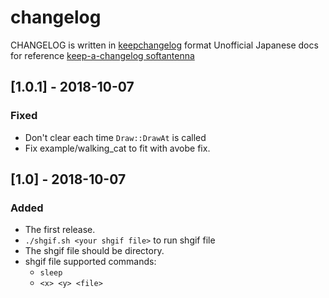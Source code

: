 # changelog

CHANGELOG is written in [keepchangelog](https://keepachangelog.com/en/1.0.0/) format
Unofficial Japanese docs for reference [keep-a-changelog softantenna](https://www.softantenna.com/wp/software/keep-a-changeloag/)

## [1.0.1] - 2018-10-07
### Fixed
  - Don't clear each time `Draw::DrawAt` is called
  - Fix example/walking_cat to fit with avobe fix.

## [1.0] - 2018-10-07
### Added
  - The first release.
  - `./shgif.sh <your shgif file>` to run shgif file
  - The shgif file should be directory.
  - shgif file supported commands:
    - `sleep`
    - `<x> <y> <file>`
